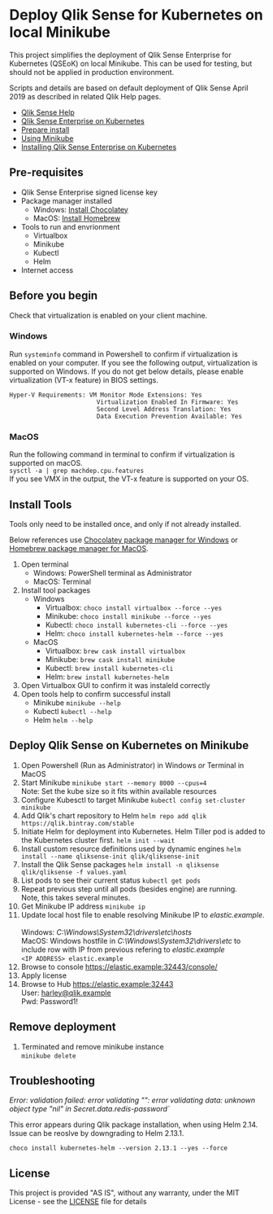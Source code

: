 # Deploy Qlik Sense for Kubernetes on local Minikube

This project simplifies the deployment of Qlik Sense Enterprise for Kubernetes (QSEoK) on local Minikube. This can be used for testing, but should not be applied in production environment. 

Scripts and details are based on default deployment of Qlik Sense April 2019 as described in related Qlik Help pages.

* [Qlik Sense Help](https://help.qlik.com/en-US/sense/Content/Sense_Helpsites/Home.htm)
* [Qlik Sense Enterprise on Kubernetes](https://help.qlik.com/en-US/sense/April2019/Subsystems/PlanningQlikSenseDeployments/Content/Sense_Deployment/Deploying-Qlik-Sense-multi-cloud-Efe.htm)
* [Prepare install](https://help.qlik.com/en-US/sense/April2019/Subsystems/PlanningQlikSenseDeployments/Content/Sense_Deployment/Preparing-Qlik-Sense-multi-cloud-Efe.htm)
* [Using Minikube](https://help.qlik.com/en-US/sense/April2019/Subsystems/PlanningQlikSenseDeployments/Content/Sense_Deployment/using-minikube-qseok.htm)
* [Installing Qlik Sense Enterprise on Kubernetes](https://help.qlik.com/en-US/sense/April2019/Subsystems/PlanningQlikSenseDeployments/Content/Sense_Deployment/Installing-Qlik-Sense-multi-cloud-Efe.htm)

## Pre-requisites

- Qlik Sense Enterprise signed license key
- Package manager installed 
    - Windows: [Install Chocolatey](https://chocolatey.org/install)
    - MacOS: [Install Homebrew](https://brew.sh/)
- Tools to run and envrionment 
    - Virtualbox
    - Minikube
    - Kubectl
    - Helm
- Internet access

## Before you begin 

Check that virtualization is enabled on your client machine. 

### Windows

Run `systeminfo` command in Powershell to confirm if virtualization is enabled on your computer. 
If you see the following output, virtualization is supported on Windows.
If you do not get below details, please enable virtualization (VT-x feature) in BIOS settings. 
```
Hyper-V Requirements: VM Monitor Mode Extensions: Yes
                        Virtualization Enabled In Firmware: Yes
                        Second Level Address Translation: Yes
                        Data Execution Prevention Available: Yes
```                          

### MacOS

Run the following command in terminal to confirm if virtualization is supported on macOS.
<br/>`sysctl -a | grep machdep.cpu.features`
<br/>If you see VMX in the output, the VT-x feature is supported on your OS.

## Install Tools
Tools only need to be installed once, and only if not already installed. 

Below references use [Chocolatey package manager for Windows](https://chocolatey.org/) or [Homebrew package manager for MacOS](https://brew.sh/). 

1. Open terminal
    - Windows: PowerShell terminal as Administrator 
    - MacOS: Terminal
1. Install tool packages 
    - Windows
        - Virtualbox: `choco install virtualbox --force --yes`
        - Minikube: `choco install minikube --force --yes`
        - Kubectl: `choco install kubernetes-cli --force --yes`
        - Helm: `choco install kubernetes-helm --force --yes` 
    - MacOS 
        - Virtualbox: `brew cask install virtualbox`
        - Minikube: `brew cask install minikube`
        - Kubectl: `brew install kubernetes-cli`
        - Helm: `brew install kubernetes-helm`
1. Open Virtualbox GUI to confirm it was instaleld correctly 
1. Open tools help to confirm successful install
    - Minikube `minikube --help`
    - Kubectl `kubectl --help`
    - Helm `helm --help`

## Deploy Qlik Sense on Kubernetes on Minikube

1. Open Powershell (Run as Administrator) in Windows _or_ Terminal in MacOS
1. Start Minikube 
`minikube start --memory 8000 --cpus=4`
<br/>Note: Set the kube size so it fits within available resources
1. Configure Kubesctl to target Minikube 
`kubectl config set-cluster minikube`
1. Add Qlik's chart repository to Helm 
`helm repo add qlik https://qlik.bintray.com/stable`
1. Initiate Helm for deployment into Kubernetes. Helm Tiller pod is added to the Kubernetes cluster first.
 `helm init --wait`
1. Install custom resource definitions used by dynamic engines
`helm install --name qliksense-init qlik/qliksense-init`
1. Install the Qlik Sense packages
`helm install -n qliksense qlik/qliksense -f values.yaml`
1. List pods to see their current status
`kubectl get pods`
1. Repeat previous step until all pods (besides engine) are running. 
<br/>Note, this takes several minutes. 
1. Get Minikube IP address 
`minikube ip`
1. Update local host file to enable resolving Minikube IP to *elastic.example*.  
<br/>Windows: *C:\Windows\System32\drivers\etc\hosts*
<br/>MacOS: 
Windows hostfile in *C:\Windows\System32\drivers\etc* to include row with IP from previous refering to *elastic.example*  <br /> `<IP ADDRESS> elastic.example` 
1. Browse to console https://elastic.example:32443/console/
1. Apply license
1. Browse to Hub https://elastic.example:32443
    <br/>User: harley@qlik.example
    <br/>Pwd: Password1!

## Remove deployment

1. Terminated and remove minikube instance <br /> `minikube delete`

## Troubleshooting

*Error: validation failed: error validating "": error validating data: unknown object type "nil" in Secret.data.redis-password`*

This error appears during Qlik package installation, when using Helm 2.14. Issue can be reoslve by downgrading to Helm 2.13.1. <br />

`choco install kubernetes-helm --version 2.13.1 --yes --force`

## License

This project is provided "AS IS", without any warranty, under the MIT License - see the [LICENSE](LICENSE) file for details


